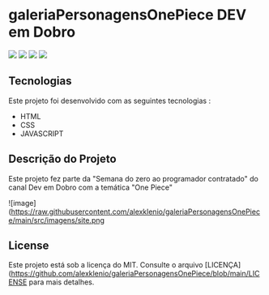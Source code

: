 # galeriaPersonagensOnePiece DEV em Dobro
<p>
    <img src="https://img.shields.io/github/languages/count/alexklenio/galeriaPersonagensOnePiece"/>
    <img src="https://img.shields.io/github/repo-size/alexklenio/galeriaPersonagensOnePiece"/>
    <img src="https://img.shields.io/github/last-commit/alexklenio/galeriaPersonagensOnePiece"/>
    <img src="https://img.shields.io/github/issues/alexklenio/galeriaPersonagensOnePiece"/>
</p>

## Tecnologias 

Este projeto foi desenvolvido com as seguintes tecnologias : 

- HTML
- CSS
- JAVASCRIPT

## Descrição do Projeto

Este projeto fez parte da "Semana do zero ao programador contratado" do canal Dev em Dobro com a temática "One Piece"

![image](https://raw.githubusercontent.com/alexklenio/galeriaPersonagensOnePiece/main/src/imagens/site.png


## License

Este projeto está sob a licença do MIT. Consulte o arquivo [LICENÇA](https://github.com/alexklenio/galeriaPersonagensOnePiece/blob/main/LICENSE para mais detalhes.
